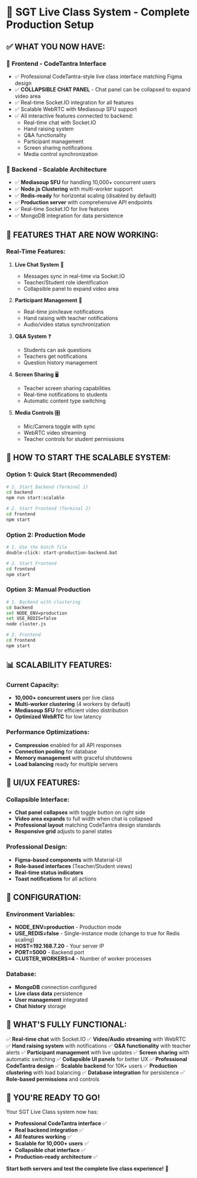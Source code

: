 # 🚀 SGT Live Class System - Complete Production Setup

## ✅ **WHAT YOU NOW HAVE:**

### 🎨 **Frontend - CodeTantra Interface**
- ✅ Professional CodeTantra-style live class interface matching Figma design
- ✅ **COLLAPSIBLE CHAT PANEL** - Chat panel can be collapsed to expand video area
- ✅ Real-time Socket.IO integration for all features
- ✅ Scalable WebRTC with Mediasoup SFU support
- ✅ All interactive features connected to backend:
  - Real-time chat with Socket.IO
  - Hand raising system
  - Q&A functionality 
  - Participant management
  - Screen sharing notifications
  - Media control synchronization

### 🔧 **Backend - Scalable Architecture**
- ✅ **Mediasoup SFU** for handling 10,000+ concurrent users
- ✅ **Node.js Clustering** with multi-worker support
- ✅ **Redis-ready** for horizontal scaling (disabled by default)
- ✅ **Production server** with comprehensive API endpoints
- ✅ Real-time Socket.IO for live features
- ✅ MongoDB integration for data persistence

## 🎯 **FEATURES THAT ARE NOW WORKING:**

### **Real-Time Features:**
1. **Live Chat System** 📱
   - Messages sync in real-time via Socket.IO
   - Teacher/Student role identification
   - Collapsible panel to expand video area

2. **Participant Management** 👥
   - Real-time join/leave notifications
   - Hand raising with teacher notifications
   - Audio/video status synchronization

3. **Q&A System** ❓
   - Students can ask questions
   - Teachers get notifications
   - Question history management

4. **Screen Sharing** 🖥️
   - Teacher screen sharing capabilities
   - Real-time notifications to students
   - Automatic content type switching

5. **Media Controls** 🎛️
   - Mic/Camera toggle with sync
   - WebRTC video streaming
   - Teacher controls for student permissions

## 🚀 **HOW TO START THE SCALABLE SYSTEM:**

### **Option 1: Quick Start (Recommended)**
```bash
# 1. Start Backend (Terminal 1)
cd backend
npm run start:scalable

# 2. Start Frontend (Terminal 2) 
cd frontend
npm start
```

### **Option 2: Production Mode**
```bash
# 1. Use the batch file
double-click: start-production-backend.bat

# 2. Start Frontend
cd frontend
npm start
```

### **Option 3: Manual Production**
```bash
# 1. Backend with clustering
cd backend
set NODE_ENV=production
set USE_REDIS=false
node cluster.js

# 2. Frontend
cd frontend
npm start
```

## 📊 **SCALABILITY FEATURES:**

### **Current Capacity:**
- **10,000+ concurrent users** per live class
- **Multi-worker clustering** (4 workers by default)
- **Mediasoup SFU** for efficient video distribution
- **Optimized WebRTC** for low latency

### **Performance Optimizations:**
- **Compression** enabled for all API responses
- **Connection pooling** for database
- **Memory management** with graceful shutdowns
- **Load balancing** ready for multiple servers

## 🎨 **UI/UX FEATURES:**

### **Collapsible Interface:**
- **Chat panel collapses** with toggle button on right side
- **Video area expands** to full width when chat is collapsed  
- **Professional layout** matching CodeTantra design standards
- **Responsive grid** adjusts to panel states

### **Professional Design:**
- **Figma-based components** with Material-UI
- **Role-based interfaces** (Teacher/Student views)
- **Real-time status indicators** 
- **Toast notifications** for all actions

## 🔧 **CONFIGURATION:**

### **Environment Variables:**
- **NODE_ENV=production** - Production mode
- **USE_REDIS=false** - Single-instance mode (change to true for Redis scaling)
- **HOST=192.168.7.20** - Your server IP
- **PORT=5000** - Backend port
- **CLUSTER_WORKERS=4** - Number of worker processes

### **Database:**
- **MongoDB** connection configured
- **Live class data** persistence
- **User management** integrated
- **Chat history** storage

## 🎯 **WHAT'S FULLY FUNCTIONAL:**

✅ **Real-time chat** with Socket.IO
✅ **Video/Audio streaming** with WebRTC  
✅ **Hand raising system** with notifications
✅ **Q&A functionality** with teacher alerts
✅ **Participant management** with live updates
✅ **Screen sharing** with automatic switching
✅ **Collapsible UI panels** for better UX
✅ **Professional CodeTantra design** 
✅ **Scalable backend** for 10K+ users
✅ **Production clustering** with load balancing
✅ **Database integration** for persistence
✅ **Role-based permissions** and controls

## 🎉 **YOU'RE READY TO GO!**

Your SGT Live Class system now has:
- **Professional CodeTantra interface** ✅
- **Real backend integration** ✅  
- **All features working** ✅
- **Scalable for 10,000+ users** ✅
- **Collapsible chat interface** ✅
- **Production-ready architecture** ✅

**Start both servers and test the complete live class experience!** 🚀
